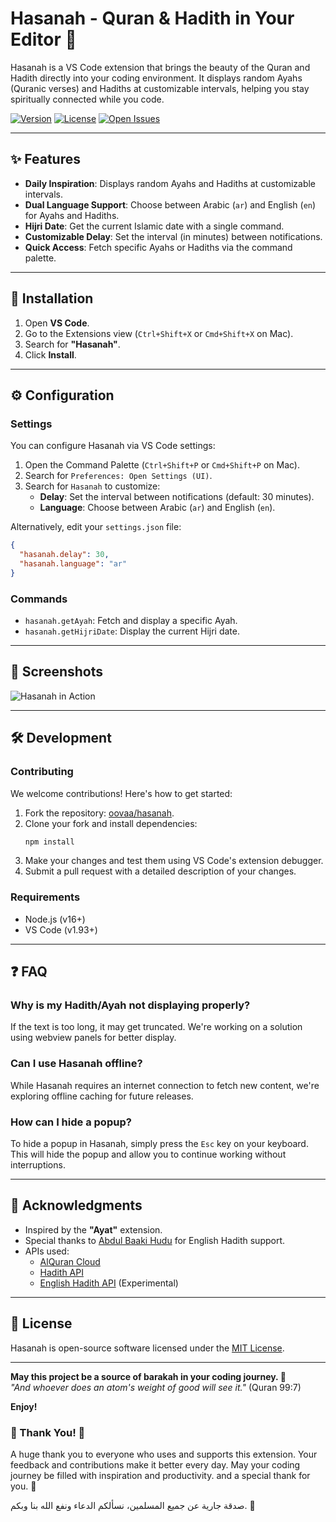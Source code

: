
# Hasanah - Quran & Hadith in Your Editor 🕋

Hasanah is a VS Code extension that brings the beauty of the Quran and Hadith directly into your coding environment. It displays random Ayahs (Quranic verses) and Hadiths at customizable intervals, helping you stay spiritually connected while you code.

[![Version](https://img.shields.io/badge/version-9.1.1-blue)](https://marketplace.visualstudio.com/items?itemName=omarabdo.hasanah)
[![License](https://img.shields.io/badge/license-MIT-green)](./LICENSE.md)
[![Open Issues](https://img.shields.io/github/issues/oovaa/hasanah)](https://github.com/oovaa/hasanah/issues)

---

## ✨ Features

- **Daily Inspiration**: Displays random Ayahs and Hadiths at customizable intervals.
- **Dual Language Support**: Choose between Arabic (`ar`) and English (`en`) for Ayahs and Hadiths.
- **Hijri Date**: Get the current Islamic date with a single command.
- **Customizable Delay**: Set the interval (in minutes) between notifications.
- **Quick Access**: Fetch specific Ayahs or Hadiths via the command palette.

---

## 🚀 Installation

1. Open **VS Code**.
2. Go to the Extensions view (`Ctrl+Shift+X` or `Cmd+Shift+X` on Mac).
3. Search for **"Hasanah"**.
4. Click **Install**.

---

## ⚙️ Configuration

### Settings
You can configure Hasanah via VS Code settings:

1. Open the Command Palette (`Ctrl+Shift+P` or `Cmd+Shift+P` on Mac).
2. Search for `Preferences: Open Settings (UI)`.
3. Search for `Hasanah` to customize:
   - **Delay**: Set the interval between notifications (default: 30 minutes).
   - **Language**: Choose between Arabic (`ar`) and English (`en`).

Alternatively, edit your `settings.json` file:
```json
{
  "hasanah.delay": 30,
  "hasanah.language": "ar"
}
```

### Commands
- `hasanah.getAyah`: Fetch and display a specific Ayah.
- `hasanah.getHijriDate`: Display the current Hijri date.

---

## 📸 Screenshots

![Hasanah in Action](./Screenshot_20241115_062746.png)

---

## 🛠️ Development

### Contributing
We welcome contributions! Here's how to get started:
1. Fork the repository: [oovaa/hasanah](https://github.com/oovaa/hasanah).
2. Clone your fork and install dependencies:
   ```bash
   npm install
   ```
3. Make your changes and test them using VS Code's extension debugger.
4. Submit a pull request with a detailed description of your changes.

### Requirements
- Node.js (v16+)
- VS Code (v1.93+)

---

## ❓ FAQ

### Why is my Hadith/Ayah not displaying properly?
If the text is too long, it may get truncated. We're working on a solution using webview panels for better display.

### Can I use Hasanah offline?
While Hasanah requires an internet connection to fetch new content, we're exploring offline caching for future releases.


### How can I hide a popup?

To hide a popup in Hasanah, simply press the `Esc` key on your keyboard. This will hide the popup and allow you to continue working without interruptions.


---

## 🙏 Acknowledgments

- Inspired by the **"Ayat"** extension.
- Special thanks to [Abdul Baaki Hudu](https://github.com/baaki20) for English Hadith support.
- APIs used:
  - [AlQuran Cloud](https://api.alquran.cloud/v1/surah)
  - [Hadith API](https://api.hadith.gading.dev)
  - [English Hadith API](https://www.hadithapi.com/docs/hadiths) (Experimental)

---

## 📜 License

Hasanah is open-source software licensed under the [MIT License](./LICENSE.md).

---

**May this project be a source of barakah in your coding journey. 💙**  
*"And whoever does an atom's weight of good will see it."* (Quran 99:7)

**Enjoy!**

### 🙏 Thank You! 🙏

A huge thank you to everyone who uses and supports this extension. Your feedback and contributions make it better every day. May your coding journey be filled with inspiration and productivity.
and a special thank for you. 🩷

صدقة جارية عن جميع المسلمين، نسألكم الدعاء ونفع الله بنا وبكم. 💙
